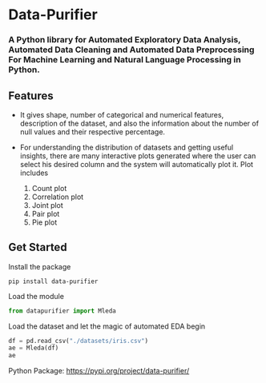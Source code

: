 # Data-Purifier

### A Python library for Automated Exploratory Data Analysis, Automated Data Cleaning and Automated Data Preprocessing For Machine Learning and Natural Language Processing in Python.

## Features

* It gives shape, number of categorical and numerical features, description of the dataset, and also the information about the number of null values and their respective percentage. 

* For understanding the distribution of datasets and getting useful insights, there are many interactive plots generated where the user can select his desired column and the system will automatically plot it. Plot includes
   1. Count plot
   2. Correlation plot
   3. Joint plot
   4. Pair plot
   5. Pie plot 


## Get Started

Install the package
```
pip install data-purifier
```

Load the module
```python
from datapurifier import Mleda
```

Load the dataset and let the magic of automated EDA begin

```python
df = pd.read_csv("./datasets/iris.csv")
ae = Mleda(df)
ae
```

Python Package: https://pypi.org/project/data-purifier/



